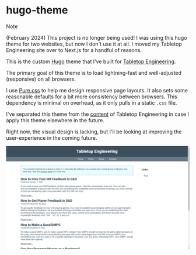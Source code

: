 # hugo-theme

> [!NOTE]
> (February 2024) This project is no longer being used! I was using
> this hugo theme for two websites, but now I don't use it at all. I
> moved my Tabletop Engineering site over to Next.js for a handful of
> reasons.

This is the custom [Hugo](https://github.com/gohugoio/hugo) theme that I've
built for [Tabletop Engineering](https://tabletop.engineering/).

The primary goal of this theme is to load lightning-fast and well-adjusted
(responsive) on all browsers.

I use [Pure.css](https://github.com/pure-css/pure/) to help me design responsive
page layouts. It also sets some reasonable defaults for a bit more consistency
between browsers. This dependency is minimal on overhead, as it only pulls in a
static `.css` file.

I've separated this theme from the
[content](https://github.com/jstamant/tabletop.engineering/) of Tabletop
Engineering in case I apply this theme elsewhere in the future.

Right now, the visual design is lacking, but I'll be looking at improving the
user-experience in the coming future.

![Screenshot](/doc/2022-02-10-175225-scrot.png)
